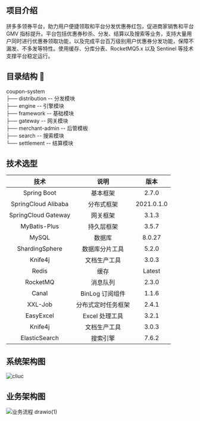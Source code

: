 ## 项目介绍
拼多多领券平台，助力用户便捷领取和平台分发优惠券红包，促进商家销售和平台 GMV 指标提升。平台包括优惠券秒杀、分发、结算以及搜索等业务，支持大量用户同时进行优惠券领取功能，以及完成平台百万级别用户优惠券分发功能，保障不漏发、不多发等特性。使用缓存、分库分表、RocketMQ5.x 以及 Sentinel 等技术支撑平台稳定运行。

## 目录结构 🚀
coupon-system  
├── distribution        -- 分发模块  
├── engine              -- 引擎模块  
├── framework           -- 基础模块  
├── gateway             -- 网关模块  
├── merchant-admin      -- 后管模板  
├── search              -- 搜索模块  
└── settlement          -- 结算模块  

## 技术选型
| 技术 | 说明 | 版本 | 
|:---:|:---:|:---:|
| Spring Boot | 基本框架 | 2.7.0 |
| SpringCloud Alibaba | 分布式框架 | 2021.0.1.0 |
| SpringCloud Gateway | 网关框架 | 3.1.3 |
| MyBatis-Plus | 持久层框架 | 3.5.7 |
| MySQL | 数据库 | 8.0.27 |
| ShardingSphere | 数据库分片工具 | 5.2.0 |
| Knife4j | 文档生产工具 | 3.0.3 |
| Redis | 缓存 | Latest |
| RocketMQ | 消息队列 | 2.3.0 |
| Canal | BinLog 订阅组件 | 1.1.6 |
| XXL-Job | 分布式定时任务框架 | 2.4.1 |
| EasyExcel | Excel 处理工具 | 3.2.1 |
| Knife4j | 文档生产工具 | 3.0.3 |
| ElasticSearch | 搜索引擎 | 7.6.2 |

## 系统架构图
![cliuc](https://github.com/user-attachments/assets/05860457-bdbf-4f55-b99e-451b7c677bf3)


## 业务架构图
![业务流程 drawio(1)](https://github.com/user-attachments/assets/c5b06440-5cae-43e4-87cf-a8a4285bdbc7)
